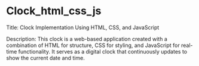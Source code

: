 # Clock_html_css_js
Title: Clock Implementation Using HTML, CSS, and JavaScript

Description:
This clock is a web-based application created with a combination of HTML for structure, CSS for styling, and JavaScript for real-time functionality. It serves as a digital clock that continuously updates to show the current date and time.

